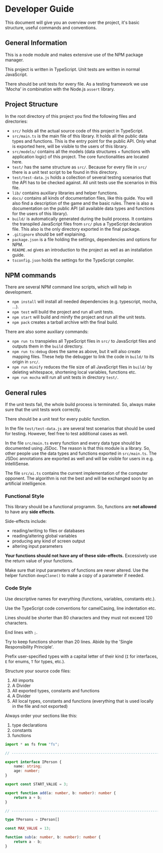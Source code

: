 # Developer Guide

This document will give you an overview over the project, it's basic structure, useful commands and conventions.

## General Information

This is a node module and makes extensive use of the NPM package manager.

This project is written in TypeScript. Unit tests are written in normal JavaScript.

There should be unit tests for every file. As a testing framework we use 'Mocha' in combination with the Node.js `assert` library.

## Project Structure

In the root directory of this project you find the following files and directories:

- `src/` holds all the actual source code of this project in TypeScript. 
- `src/main.ts` is the main file of this library. It holds all the public data types and functions. This is the entry point for the public API. Only what is exported here, will be visible to the users of this library.
- `src/models/` contains all the models (data structures + functions with application logic) of this project. The core functionalities are located here.
- `test/` has the same structure as `src/`. Because for every file in `src/` there is a unit test script to be found in this directory.
- `test/test-data.js` holds a collection of several testing scenarios that the API has to be checked against. All unit tests use the scenarios in this file.
- `lib/` contains auxiliary libraries and helper functions.
- `docs/` contains all kinds of documentation files, like this guide. You will also find a description of the game and the basic rules. There is also a documentation on the public API (all available data types and functions for the users of this library).
- `build/` is automatically generated during the build process. It contains the transpiled JavaScript files from `src/` plus a TypeScript declaration file. This also is the only directory exported in the final package. 
- `.gitignore` should be self explaining.
- `package.json` is a file holding the settings, dependencies and options for NPM.
- `README.md` gives an introduction to the project as well as an installation guide.
- `tsconfig.json` holds the settings for the TypeScript compiler.

## NPM commands

There are several NPM command line scripts, which will help in development.

- `npm install` will install all needed dependencies (e.g. typescript, mocha, ...).
- `npm test` will build the project and run all unit tests.
- `npm start` will build and minify the project and run all the unit tests.
- `npm pack` creates a tarball archive with the final build. 

There are also some auxiliary commands:

- `npm run ts` transpieles all TypeScript files in `src/` to JavaScript files and outputs them in the `build` directory.
- `npm run ts:debug` does the same as above, but it will also create mapping files. These help the debugger to link the code in `build/` to its origin in `src/`.
- `npm run minify` reduces the file size of all JavaScript files in `build/` by deleting whitespace, shortening local variables, functions etc.
- `npm run mocha` will run all unit tests in directory `test/`.

## General rules

If the unit tests fail, the whole build process is terminated. So, always make sure that the unit tests work correctly.

There should be a unit test for every public function.

In the file `test/test-data.js` are several test scenarios that should be used for testing. However, feel free to test additional cases as well.

In the file `src/main.ts` every function and every data type should be documented using JSDoc. The reason is that this module is a library. So, other people use the data types and functions exported in `src/main.ts`. The JSDoc annotations are exported as well and will be visible for users in e.g. IntelliSense.

The file `src/ai.ts` contains the current implementation of the computer opponent. The algorithm is not the best and will be exchanged soon by an artificial intelligence.

### Functional Style

This library should be a functional programm. So, functions are **not allowed** to have any **side effects**.

Side-effects include:
- reading/writing to files or databases
- reading/altering global variables
- producing any kind of screen output
- altering input parameters

**Your functions should not have any of these side-effects.** Excessively use the return value of your functions.

Make sure that input parameters of functions are never altered. Use the helper function `deepClone()` to make a copy of a parameter if needed.

### Code Style

Use descriptive names for everything (functions, variables, constants etc.).

Use the TypeScript code conventions for camelCasing, line indentation etc.

Lines should be shorter than 80 characters and they must not exceed 120 characters.

End lines with `;`.

Try to keep functions shorter than 20 lines. Abide by the 'Single Responsibility Principle'.

Prefix user-specified types with a capital letter of their kind (`I` for interfaces, `E` for enums, `T` for types, etc.).

Structure your source code files:

1. All imports
2. A Divider
3. All exported types, constants and functions
4. A Divider
5. All local types, constants and functions (everything that is used locally in the file and not exported)

Always order your sections like this:
1. type declarations
2. constants
3. functions

````ts
import * as fs from "fs";

// -----------------------------------------------------------------------------

export interface IPerson {
    name: string;
    age: number;
}

export const START_VALUE = 3;

export function add(a: number, b: number): number {
    return a + b;
}

// -----------------------------------------------------------------------------

type TPersons = IPerson[]

const MAX_VALUE = 13;

function sub(a: number, b: number): number {
    return a - b;
}
````